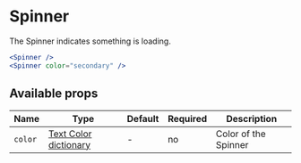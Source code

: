 # Spinner

The Spinner indicates something is loading.

```jsx
<Spinner />
<Spinner color="secondary" />
```

## Available props

| Name    | Type                                      | Default | Required | Description          |
| ------- | ----------------------------------------- | ------- | -------- | -------------------- |
| `color` | [Text Color dictionary][dictionary-color] | -       | no       | Color of the Spinner |

[dictionary-color]: https://github.com/lmc-eu/spirit-design-system/tree/main/docs/DICTIONARIES.md#color
